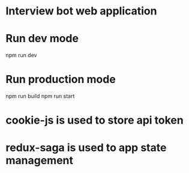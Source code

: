 # Interview bot web application
# Run dev mode
npm run dev
# Run production mode
npm run build
npm run start

# cookie-js is used to store api token
# redux-saga is used to app state management